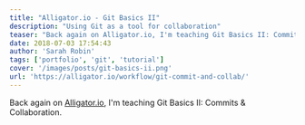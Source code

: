 ```yaml
---
title: "Alligator.io - Git Basics II"
description: "Using Git as a tool for collaboration"
teaser: "Back again on Alligator.io, I'm teaching Git Basics II: Commits &amp; Collaboration."
date: 2018-07-03 17:54:43
author: 'Sarah Robin'
tags: ['portfolio', 'git', 'tutorial']
cover: '/images/posts/git-basics-ii.png'
url: 'https://alligator.io/workflow/git-commit-and-collab/'
---
```


Back again on [Alligator.io](https://alligator.io), I'm teaching Git Basics II: Commits &amp; Collaboration.
